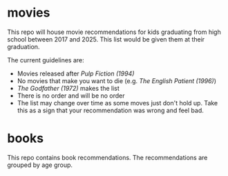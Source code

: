 # movies

This repo will house movie recommendations for kids graduating from high school between 2017 and 2025. This list would be given them at their graduation.

The current guidelines are:
* Movies released after *Pulp Fiction (1994)* 
* No movies that make you want to die (e.g. *The English Patient (1996)*)
* *The Godfather (1972)* makes the list
* There is no order and will be no order
* The list may change over time as some moves just don't hold up. Take this as a sign that your recommendation was wrong and feel bad.

# books
This repo contains book recommendations. The recommendations are grouped by age group.
